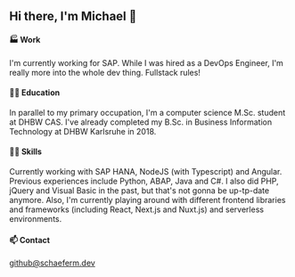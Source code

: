 ## Hi there, I'm Michael 👋

#### 🏭 Work
I'm currently working for SAP. While I was hired as a DevOps Engineer, I'm really more into the whole dev thing. Fullstack rules!

#### 👨‍🎓 Education
In parallel to my primary occupation, I'm a computer science M.Sc. student at DHBW CAS. I've already completed my B.Sc. in Business Information Technology at DHBW Karlsruhe in 2018.

#### 👨‍🔬 Skills
Currently working with SAP HANA, NodeJS (with Typescript) and Angular. Previous experiences include Python, ABAP, Java and C#. I also did PHP, jQuery and Visual Basic in the past, but that's not gonna be up-tp-date anymore.
Also, I'm currently playing around with different frontend libraries and frameworks (including React, Next.js and Nuxt.js) and serverless environments.

#### 📫 Contact
github@schaeferm.dev
